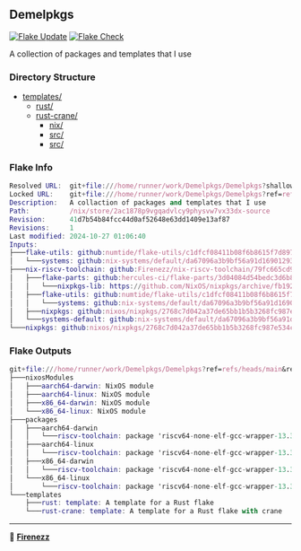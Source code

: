## Demelpkgs

[![Flake Update](https://github.com/Firenezz/Demelpkgs/actions/workflows/flake-update.yml/badge.svg)](https://github.com/Firenezz/Demelpkgs/blob/main/.github/workflows/flake-update.yml)
[![Flake Check](https://github.com/Firenezz/Demelpkgs/actions/workflows/flake-check.yml/badge.svg)](https://github.com/Firenezz/Demelpkgs/blob/main/.github/workflows/flake-check.yml)

A collection of packages and templates that I use
### Directory Structure

- [templates/](templates/)
  - [rust/](templates/rust/)
  - [rust-crane/](templates/rust-crane/)
    - [nix/](templates/rust-crane/nix/)
    - [src/](templates/rust-crane/src/)
    - [src/](templates/rust/src/)

### Flake Info

```nix
Resolved URL:  git+file:///home/runner/work/Demelpkgs/Demelpkgs?shallow=1
Locked URL:    git+file:///home/runner/work/Demelpkgs/Demelpkgs?ref=refs/heads/main&rev=41d7b54b84fcc44d0af52648e63dd1409e13af87&shallow=1
Description:   A collaction of packages and templates that I use
Path:          /nix/store/2ac1878p9vgqadvlcy9physvw7vx33dx-source
Revision:      41d7b54b84fcc44d0af52648e63dd1409e13af87
Revisions:     1
Last modified: 2024-10-27 01:06:40
Inputs:
├───flake-utils: github:numtide/flake-utils/c1dfcf08411b08f6b8615f7d8971a2bfa81d5e8a (2024-09-17 08:14:13)
│   └───systems: github:nix-systems/default/da67096a3b9bf56a91d16901293e51ba5b49a27e (2023-04-09 08:27:08)
├───nix-riscv-toolchain: github:Firenezz/nix-riscv-toolchain/79fc665cd94beecfdc1bfd67d64052ccadbd6662 (2024-10-27 00:43:38)
│   ├───flake-parts: github:hercules-ci/flake-parts/3d04084d54bedc3d6b8b736c70ef449225c361b1 (2024-10-01 23:41:57)
│   │   └───nixpkgs-lib: https://github.com/NixOS/nixpkgs/archive/fb192fec7cc7a4c26d51779e9bab07ce6fa5597a.tar.gz?narHash=sha256-0xHYkMkeLVQAMa7gvkddbPqpxph%2BhDzdu1XdGPJR%2BOs%3D (2024-10-01 23:35:35)
│   ├───flake-utils: github:numtide/flake-utils/c1dfcf08411b08f6b8615f7d8971a2bfa81d5e8a (2024-09-17 08:14:13)
│   │   └───systems: github:nix-systems/default/da67096a3b9bf56a91d16901293e51ba5b49a27e (2023-04-09 08:27:08)
│   ├───nixpkgs: github:nixos/nixpkgs/2768c7d042a37de65bb1b5b3268fc987e534c49d (2024-10-23 06:41:50)
│   └───systems-default: github:nix-systems/default/da67096a3b9bf56a91d16901293e51ba5b49a27e (2023-04-09 08:27:08)
└───nixpkgs: github:nixos/nixpkgs/2768c7d042a37de65bb1b5b3268fc987e534c49d (2024-10-23 06:41:50)

```

### Flake Outputs

```nix
git+file:///home/runner/work/Demelpkgs/Demelpkgs?ref=refs/heads/main&rev=41d7b54b84fcc44d0af52648e63dd1409e13af87&shallow=1
├───nixosModules
│   ├───aarch64-darwin: NixOS module
│   ├───aarch64-linux: NixOS module
│   ├───x86_64-darwin: NixOS module
│   └───x86_64-linux: NixOS module
├───packages
│   ├───aarch64-darwin
│   │   └───riscv-toolchain: package 'riscv64-none-elf-gcc-wrapper-13.3.0'
│   ├───aarch64-linux
│   │   └───riscv-toolchain: package 'riscv64-none-elf-gcc-wrapper-13.3.0'
│   ├───x86_64-darwin
│   │   └───riscv-toolchain: package 'riscv64-none-elf-gcc-wrapper-13.3.0'
│   └───x86_64-linux
│       └───riscv-toolchain: package 'riscv64-none-elf-gcc-wrapper-13.3.0'
└───templates
    ├───rust: template: A template for a Rust flake
    └───rust-crane: template: A template for a Rust flake with crane

```

---

👤 [**Firenezz**](https://github.com/Firenezz)
